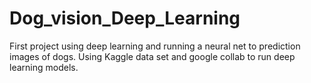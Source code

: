 # Dog_vision_Deep_Learning
First project using deep learning and running a neural net to prediction images of dogs. 
Using Kaggle data set and google collab to run deep learning models.
